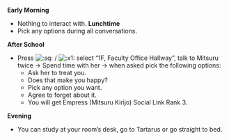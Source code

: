 **Early Morning**

- Nothing to interact with.
  **Lunchtime**
- Pick any options during all conversations.

**After School**

- Press ![:sq:](https://www.powerpyx.com/wp-includes/images/smilies/square.png) / ![:x1:](https://www.powerpyx.com/wp-includes/images/smilies/x1.png) select “1F, Faculty Office Hallway”, talk to Mitsuru twice -> Spend time with her -> when asked pick the following options:
  - Ask her to treat you.
  - Does that make you happy?
  - Pick any option you want.
  - Agree to forget about it.
  - You will get Empress (Mitsuru Kirijo) Social Link Rank 3.

**Evening**

- You can study at your room’s desk, go to Tartarus or go straight to bed.
